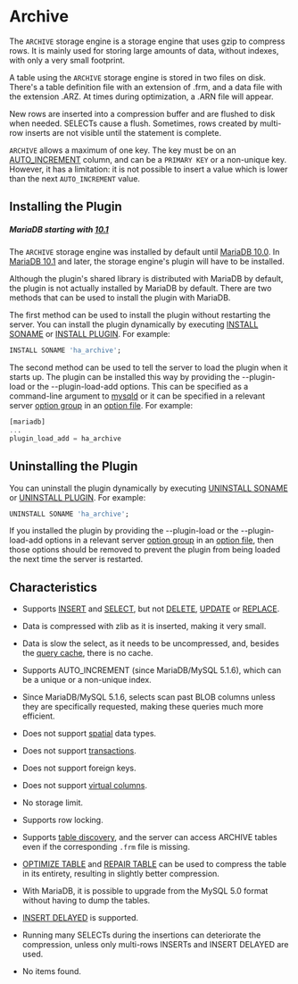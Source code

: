# Archive

The `ARCHIVE` storage engine is a storage engine that uses gzip to compress rows. It is mainly used for storing large amounts of data, without indexes, with only a very small footprint.

A table using the `ARCHIVE` storage engine is stored in two files on disk. There's a table definition file with an extension of .frm, and a data file with the extension .ARZ. At times during optimization, a .ARN file will appear.

New rows are inserted into a compression buffer and are flushed to disk when needed. SELECTs cause a flush. Sometimes, rows created by multi-row inserts are not visible until the statement is complete.

`ARCHIVE` allows a maximum of one key. The key must be on an [AUTO_INCREMENT](/columns-storage-engines-and-plugins/data-types/auto_increment/) column, and can be a `PRIMARY KEY` or a non-unique key. However, it has a limitation: it is not possible to insert a value which is lower than the next `AUTO_INCREMENT` value.

## Installing the Plugin

##### MariaDB starting with [10.1](/kb/en/what-is-mariadb-101/)

The `ARCHIVE` storage engine was installed by default until [MariaDB 10.0](/kb/en/what-is-mariadb-100/). In [MariaDB 10.1](/kb/en/what-is-mariadb-101/) and later, the storage engine's plugin will have to be installed.

Although the plugin's shared library is distributed with MariaDB by default, the plugin is not actually installed by MariaDB by default. There are two methods that can be used to install the plugin with MariaDB.

The first method can be used to install the plugin without restarting the server. You can install the plugin dynamically by executing [INSTALL SONAME](/sql-statements-structure/sql-statements/administrative-sql-statements/plugin-sql-statements/install-soname/) or [INSTALL PLUGIN](/sql-statements-structure/sql-statements/administrative-sql-statements/plugin-sql-statements/install-plugin/). For example:

```sql
INSTALL SONAME 'ha_archive';
```

The second method can be used to tell the server to load the plugin when it starts up. The plugin can be installed this way by providing the <a undefined>--plugin-load</a> or the <a undefined>--plugin-load-add</a> options. This can be specified as a command-line argument to [mysqld](/mariadb-administration/getting-installing-and-upgrading-mariadb/starting-and-stopping-mariadb/mysqld-options/) or it can be specified in a relevant server [option group](/kb/en/configuring-mariadb-with-option-files/#option-groups) in an [option file](/mariadb-administration/getting-installing-and-upgrading-mariadb/configuring-mariadb-with-option-files/). For example:

```sql
[mariadb]
...
plugin_load_add = ha_archive
```

## Uninstalling the Plugin

You can uninstall the plugin dynamically by executing [UNINSTALL SONAME](/sql-statements-structure/sql-statements/administrative-sql-statements/plugin-sql-statements/uninstall-soname/) or [UNINSTALL PLUGIN](/sql-statements-structure/sql-statements/administrative-sql-statements/plugin-sql-statements/uninstall-plugin/). For example:

```sql
UNINSTALL SONAME 'ha_archive';
```

If you installed the plugin by providing the <a undefined>--plugin-load</a> or the <a undefined>--plugin-load-add</a> options in a relevant server [option group](/kb/en/configuring-mariadb-with-option-files/#option-groups) in an [option file](/mariadb-administration/getting-installing-and-upgrading-mariadb/configuring-mariadb-with-option-files/), then those options should be removed to prevent the plugin from being loaded the next time the server is restarted.

## Characteristics

- Supports [INSERT](/sql-statements-structure/sql-statements/data-manipulation/inserting-loading-data/insert/) and [SELECT](/sql-statements-structure/sql-statements/data-manipulation/selecting-data/select/), but not [DELETE](/sql-statements-structure/sql-statements/data-manipulation/changing-deleting-data/delete/), [UPDATE](/sql-statements-structure/sql-statements/data-manipulation/changing-deleting-data/update/) or [REPLACE](/sql-statements-structure/sql-statements/data-manipulation/changing-deleting-data/replace/).
- Data is compressed with zlib as it is inserted, making it very small.
- Data is slow the select, as it needs to be uncompressed, and, besides the [query cache](/replication/optimization-and-tuning/buffers-caches-and-threads/query-cache/), there is no cache.
- Supports AUTO_INCREMENT (since MariaDB/MySQL 5.1.6), which can be a unique or a non-unique index.
- Since MariaDB/MySQL 5.1.6, selects scan past BLOB columns unless they are specifically requested, making these queries much more efficient.
- Does not support [spatial](/kb/en/spatial/) data types.
- Does not support [transactions](/sql-statements-structure/sql-statements/transactions/).
- Does not support foreign keys.
- Does not support [virtual columns](/kb/en/virtual-columns/).
- No storage limit.
- Supports row locking.
- Supports [table discovery](/columns-storage-engines-and-plugins/storage-engines/storage-engines-storage-engine-development/table-discovery/), and the server can access ARCHIVE tables even if the corresponding `.frm` file is missing.
- [OPTIMIZE TABLE](/replication/optimization-and-tuning/optimizing-tables/optimize-table/) and [REPAIR TABLE](/sql-statements-structure/sql-statements/table-statements/repair-table/) can be used to compress the table in its entirety, resulting in slightly better compression.
- With MariaDB, it is possible to upgrade from the MySQL 5.0 format without having to dump the tables.
- [INSERT DELAYED](/sql-statements-structure/sql-statements/data-manipulation/inserting-loading-data/insert-delayed/) is supported.
- Running many SELECTs during the insertions can deteriorate the compression, unless only multi-rows INSERTs and INSERT DELAYED are used.

- No items found.